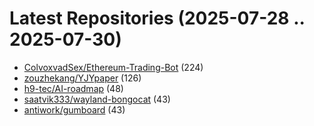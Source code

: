 # Latest Repositories (2025-07-28 .. 2025-07-30)

- [ColvoxvadSex/Ethereum-Trading-Bot](https://github.com/ColvoxvadSex/Ethereum-Trading-Bot) (224)
- [zouzhekang/YJYpaper](https://github.com/zouzhekang/YJYpaper) (126)
- [h9-tec/AI-roadmap](https://github.com/h9-tec/AI-roadmap) (48)
- [saatvik333/wayland-bongocat](https://github.com/saatvik333/wayland-bongocat) (43)
- [antiwork/gumboard](https://github.com/antiwork/gumboard) (43)
